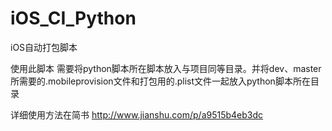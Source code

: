 # iOS_CI_Python
iOS自动打包脚本


使用此脚本 需要将python脚本所在脚本放入与项目同等目录。并将dev、master所需要的.mobileprovision文件和打包用的.plist文件一起放入python脚本所在目录
  
详细使用方法在简书 http://www.jianshu.com/p/a9515b4eb3dc
